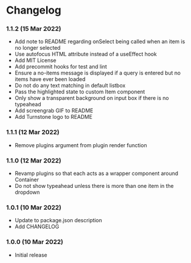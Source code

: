 # Changelog

### 1.1.2 (15 Mar 2022)

- Add note to README regarding onSelect being called when an item is no longer selected
- Use autofocus HTML attribute instead of a useEffect hook
- Add MIT License
- Add precommit hooks for test and lint
- Ensure a no-items message is displayed if a query is entered but no items have ever been loaded
- Do not do any text matching in default listbox
- Pass the highlighted state to custom Item component
- Only show a transparent background on input box if there is no typeahead
- Add screengrab GIF to README
- Add Turnstone logo to README

### 1.1.1 (12 Mar 2022)

- Remove plugins argument from plugin render function

### 1.1.0 (12 Mar 2022)

- Revamp plugins so that each acts as a wrapper component around Container
- Do not show typeahead unless there is more than one item in the dropdown

### 1.0.1 (10 Mar 2022)

- Update to package.json description
- Add CHANGELOG

### 1.0.0 (10 Mar 2022)

- Initial release